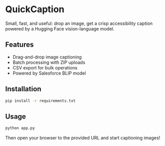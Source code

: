 # QuickCaption

Small, fast, and useful: drop an image, get a crisp accessibility caption powered by a Hugging Face vision-language model.

## Features
- Drag-and-drop image captioning
- Batch processing with ZIP uploads
- CSV export for bulk operations
- Powered by Salesforce BLIP model

## Installation
```bash
pip install -r requirements.txt
```

## Usage
```bash
python app.py
```

Then open your browser to the provided URL and start captioning images!